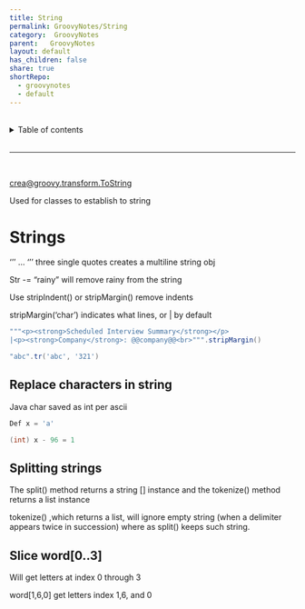 ```yaml
---
title: String
permalink: GroovyNotes/String
category:  GroovyNotes
parent:   GroovyNotes
layout: default
has_children: false
share: true
shortRepo:
  - groovynotes
  - default
---
```



<br/>

<details markdown="block">
<summary>
Table of contents
</summary>
{: .text-delta }
1. TOC
{:toc}
</details>

<br/>

***

<br/>

crea@groovy.transform.ToString

Used for classes to establish to string

# Strings

‘’’ … ‘’’ three single quotes creates a multiline string obj

Str -= “rainy” will remove rainy from the string

Use stripIndent() or stripMargin() remove indents

stripMargin(‘char’) indicates what lines, or | by default

```groovy
"""<p><strong>Scheduled Interview Summary</strong></p>
|<p><strong>Company</strong>: @@company@@<br>""".stripMargin()
```

```groovy
"abc".tr('abc', '321')
```

## Replace characters in string

Java char saved as int per ascii

```groovy
Def x = 'a'

(int) x - 96 = 1
```

## Splitting strings

The split() method returns a string [] instance and the tokenize() method returns a list instance

tokenize() ,which returns a list, will ignore empty string (when a delimiter appears twice in succession) where as split() keeps such string.

## Slice   word[0..3]

Will get letters at index 0 through 3

word[1,6,0] get letters index 1,6, and 0